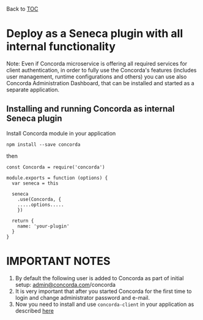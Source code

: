 Back to [TOC](../Readme.md)

# Deploy as a Seneca plugin with all internal functionality

Note: Even if Concorda microservice is offering all required services for client authentication, in order to fully use the 
Concorda's features (includes user management, runtime configurations and others) you can use also Concorda Administration Dashboard, 
that can be installed and started as a separate application.

## Installing and running Concorda as internal Seneca plugin

Install Concorda module in your application

```
npm install --save concorda
```

then

```
const Concorda = require('concorda')

module.exports = function (options) {
  var seneca = this

  seneca
    .use(Concorda, {
    .....options.....
    })

  return {
    name: 'your-plugin'
  }
}

```


IMPORTANT NOTES
===============

1. By default the following user is added to Concorda as part of initial setup: admin@concorda.com/concorda
2. It is very important that after you started Concorda for the first time to login and change administrator password and e-mail.
3. Now you need to install and use ```concorda-client``` in your application as described [here](./install-client.md)